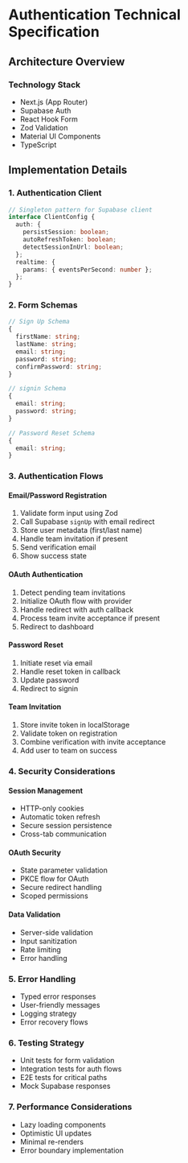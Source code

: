# Authentication Technical Specification

## Architecture Overview

### Technology Stack

- Next.js (App Router)
- Supabase Auth
- React Hook Form
- Zod Validation
- Material UI Components
- TypeScript

## Implementation Details

### 1. Authentication Client

```typescript
// Singleton pattern for Supabase client
interface ClientConfig {
  auth: {
    persistSession: boolean;
    autoRefreshToken: boolean;
    detectSessionInUrl: boolean;
  };
  realtime: {
    params: { eventsPerSecond: number };
  };
}
```

### 2. Form Schemas

```typescript
// Sign Up Schema
{
  firstName: string;
  lastName: string;
  email: string;
  password: string;
  confirmPassword: string;
}

// signin Schema
{
  email: string;
  password: string;
}

// Password Reset Schema
{
  email: string;
}
```

### 3. Authentication Flows

#### Email/Password Registration

1. Validate form input using Zod
2. Call Supabase `signUp` with email redirect
3. Store user metadata (first/last name)
4. Handle team invitation if present
5. Send verification email
6. Show success state

#### OAuth Authentication

1. Detect pending team invitations
2. Initialize OAuth flow with provider
3. Handle redirect with auth callback
4. Process team invite acceptance if present
5. Redirect to dashboard

#### Password Reset

1. Initiate reset via email
2. Handle reset token in callback
3. Update password
4. Redirect to signin

#### Team Invitation

1. Store invite token in localStorage
2. Validate token on registration
3. Combine verification with invite acceptance
4. Add user to team on success

### 4. Security Considerations

#### Session Management

- HTTP-only cookies
- Automatic token refresh
- Secure session persistence
- Cross-tab communication

#### OAuth Security

- State parameter validation
- PKCE flow for OAuth
- Secure redirect handling
- Scoped permissions

#### Data Validation

- Server-side validation
- Input sanitization
- Rate limiting
- Error handling

### 5. Error Handling

- Typed error responses
- User-friendly messages
- Logging strategy
- Error recovery flows

### 6. Testing Strategy

- Unit tests for form validation
- Integration tests for auth flows
- E2E tests for critical paths
- Mock Supabase responses

### 7. Performance Considerations

- Lazy loading components
- Optimistic UI updates
- Minimal re-renders
- Error boundary implementation
